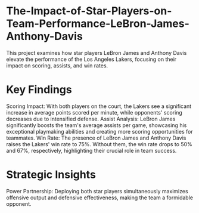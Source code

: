 # The-Impact-of-Star-Players-on-Team-Performance-LeBron-James-Anthony-Davis
This project examines how star players LeBron James and Anthony Davis elevate the performance of the Los Angeles Lakers, focusing on their impact on scoring, assists, and win rates.

# Key Findings
Scoring Impact: With both players on the court, the Lakers see a significant increase in average points scored per minute, while opponents' scoring decreases due to intensified defense.
Assist Analysis: LeBron James significantly boosts the team's average assists per game, showcasing his exceptional playmaking abilities and creating more scoring opportunities for teammates.
Win Rate: The presence of LeBron James and Anthony Davis raises the Lakers' win rate to 75%. Without them, the win rate drops to 50% and 67%, respectively, highlighting their crucial role in team success.

# Strategic Insights
Power Partnership: Deploying both star players simultaneously maximizes offensive output and defensive effectiveness, making the team a formidable opponent.
